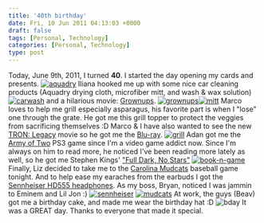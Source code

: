```yaml
---
title: '40th birthday'
date: Fri, 10 Jun 2011 04:13:03 +0000
draft: false
tags: [Personal, Technology]
categories: [Personal, Technology]
type: post
---
```


Today, June 9th, 2011, I turned **40**. I started the day opening my cards and presents. [![](http://zeusville.files.wordpress.com/2011/06/aquadry.png?w=128 "aquadry")](http://zeusville.files.wordpress.com/2011/06/aquadry.png) Iliana hooked me up with some nice car cleaning products (Aquadry drying cloth, microfiber mitt, and wash & wax solution) [![](http://zeusville.files.wordpress.com/2011/06/carwash.png?w=181 "carwash")](http://zeusville.files.wordpress.com/2011/06/carwash.png) and a hilarious movie: [Grownups](http://www.imdb.com/title/tt1375670/). [![](http://zeusville.files.wordpress.com/2011/06/grownups.png?w=225 "grownups")](http://zeusville.files.wordpress.com/2011/06/grownups.png)[![](http://zeusville.files.wordpress.com/2011/06/mitt.png?w=259 "mitt")](http://zeusville.files.wordpress.com/2011/06/mitt.png) Marco loves to help me grill especially asparagus, his favorite part is when I "lose" one through the grate. He got me this grill topper to protect the veggies from sacrificing themselves :D Marco & I have also wanted to see the new [TRON: Legacy](http://www.imdb.com/title/tt1104001/) movie so he got me the [Blu-ray](http://en.wikipedia.org/wiki/Blu-ray_Disc). [![](http://zeusville.files.wordpress.com/2011/06/grill.png?w=300 "grill")](http://zeusville.files.wordpress.com/2011/06/grill.png) Adan got me the [Army of Two](http://www.youtube.com/watch?v=8jQ7oh_cfNI) PS3 game since I'm a video game addict now. Since I'm always on him to read more, he noticed I've been reading more lately as well, so he got me Stephen Kings' ["Full Dark, No Stars"](http://www.amazon.com/gp/product/1451650604/ref=pd_lpo_k2_dp_sr_1?pf_rd_p=486539851&pf_rd_s=lpo-top-stripe-1&pf_rd_t=201&pf_rd_i=1439192561&pf_rd_m=ATVPDKIKX0DER&pf_rd_r=1FPW2HTVZF6W3SFYEDD2) [![](http://zeusville.files.wordpress.com/2011/06/book-n-game.png?w=300 "book-n-game")](http://zeusville.files.wordpress.com/2011/06/book-n-game.png) Finally, Liz decided to take me to the [Carolina Mudcats](http://carolina.mudcats.milb.com/index.jsp?sid=t249) baseball game tonight. And to help ease my earaches from the earbuds I got the [Sennheiser HD555 headphones](http://www.amazon.com/Sennheiser-HD555-Professional-Headphones-Channeling/dp/B0001FTVDQ). As my boss, Bryan, noticed I was jammin to Eminem and Lil Jon :) [![](http://zeusville.files.wordpress.com/2011/06/sennheiser.png?w=268 "sennheiser")](http://zeusville.files.wordpress.com/2011/06/sennheiser.png) [![](http://zeusville.files.wordpress.com/2011/06/mudcats.png?w=247 "mudcats")](http://zeusville.files.wordpress.com/2011/06/mudcats.png) At work, the guys (Beav) got me a birthday cake, and made me wear the birthday hat :D ![](http://farm6.static.flickr.com/5146/5815929190_1023ba30d2.jpg "bday") It was a GREAT day. Thanks to everyone that made it special.